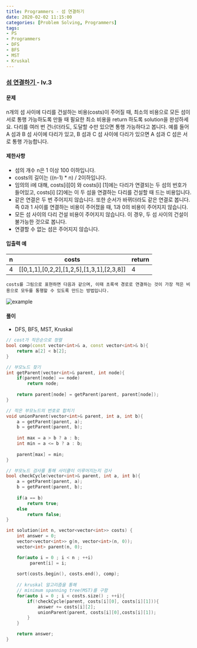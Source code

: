```yaml
---
title: Programmers - 섬 연결하기
date: 2020-02-02 11:15:00
categories: [Problem Solving, Programmers]
tags:
- PS
- Programmers
- DFS
- BFS
- MST
- Kruskal
---
```


### [ 섬 연결하기 ](https://programmers.co.kr/learn/courses/30/lessons/42861) - lv.3

#### 문제

n개의 섬 사이에 다리를 건설하는 비용(costs)이 주어질 때, 최소의 비용으로 모든 섬이 서로 통행 가능하도록 만들 때 필요한 최소 비용을 return 하도록 solution을 완성하세요.
다리를 여러 번 건너더라도, 도달할 수만 있으면 통행 가능하다고 봅니다. 예를 들어 A 섬과 B 섬 사이에 다리가 있고, B 섬과 C 섬 사이에 다리가 있으면 A 섬과 C 섬은 서로 통행 가능합니다.

#### 제한사항
  - 섬의 개수 n은 1 이상 100 이하입니다.
  - costs의 길이는 ((n-1) * n) / 2이하입니다.
  - 임의의 i에 대해, costs[i][0] 와 costs[i] [1]에는 다리가 연결되는 두 섬의 번호가 들어있고, costs[i] [2]에는 이 두 섬을 연결하는 다리를 건설할 때 드는 비용입니다.
  - 같은 연결은 두 번 주어지지 않습니다. 또한 순서가 바뀌더라도 같은 연결로 봅니다. 즉 0과 1 사이를 연결하는 비용이 주어졌을 때, 1과 0의 비용이 주어지지 않습니다.
  - 모든 섬 사이의 다리 건설 비용이 주어지지 않습니다. 이 경우, 두 섬 사이의 건설이 불가능한 것으로 봅니다.
  - 연결할 수 없는 섬은 주어지지 않습니다.

#### 입출력 예

| n | costs | return |
| -- | -- | -- |
| 4 | [[0,1,1],[0,2,2],[1,2,5],[1,3,1],[2,3,8]]	| 4 |

```
costs를 그림으로 표현하면 다음과 같으며, 이때 초록색 경로로 연결하는 것이 가장 적은 비용으로 모두를 통행할 수 있도록 만드는 방법입니다.
```
![example](https://grepp-programmers.s3.amazonaws.com/files/production/13e2952057/f2746a8c-527c-4451-9a73-42129911fe17.png)

#### 풀이
  - DFS, BFS, MST, Kruskal

```cpp
// cost가 작은순으로 정렬
bool comp(const vector<int>& a, const vector<int>& b){
    return a[2] < b[2];
}

// 부모노드 찾기
int getParent(vector<int>& parent, int node){
    if(parent[node] == node)
        return node;
    
    return parent[node] = getParent(parent, parent[node]);
}

// 작은 부모노드의 번호로 합치기
void unionParent(vector<int>& parent, int a, int b){
    a = getParent(parent, a);
    b = getParent(parent, b);
    
    int max = a > b ? a : b;
    int min = a <= b ? a : b;
    
    parent[max] = min;
}

// 부모노드 검사를 통해 사이클이 이루어지는지 검사
bool checkCycle(vector<int>& parent, int a, int b){
    a = getParent(parent, a);
    b = getParent(parent, b);
    
    if(a == b)  
        return true;
    else        
        return false;
}

int solution(int n, vector<vector<int>> costs) {
    int answer = 0;
    vector<vector<int>> g(n, vector<int>(n, 0));
    vector<int> parent(n, 0);

    for(auto i = 0 ; i < n ; ++i)
         parent[i] = i;
    
    sort(costs.begin(), costs.end(), comp);
    
    // kruskal 알고리즘을 통해 
    // minimum spanning tree(MST)를 구함
    for(auto i = 0 ; i < costs.size() ; ++i){
        if(!checkCycle(parent, costs[i][0], costs[i][1])){
            answer += costs[i][2];
            unionParent(parent, costs[i][0],costs[i][1]);
        }
    }

    return answer;
}
```